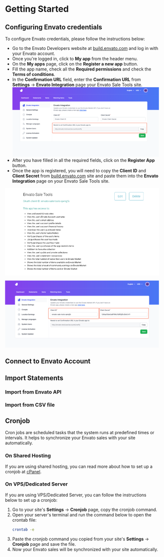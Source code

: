 # Getting Started

## Configuring Envato credentials

To configure Envato credentials, please follow the instructions below:

- Go to the Envato Developers website at [build.envato.com](https://build.envato.com) and log in with your Envato
  account.
- Once you're logged in, click to **My app** from the header menu.
- On the **My apps** page, click on the **Register a new app** button.
- Fill the app name, check all the **Required permissions** and check the **Terms of conditions**.
- In the **Confirmation URL** field, enter the **Confirmation URL** from **Settings** -> **Envato Integration** page
  your Envato Sale Tools site.
  ![](images/envato-credentials-1.png)
- After you have filled in all the required fields, click on the **Register App** button.
- Once the app is registered, you will need to copy the **Client ID** and **Client Secret**
  from [build.envato.com](https://build.envato.com/my-apps/)
  site and paste them into the **Envato Integration** page on your Envato Sale Tools site.

![](images/envato-credentials-2.png)

![](images/envato-credentials-3.png)

## Connect to Envato Account

## Import Statements

### Import from Envato API

### Import from CSV file

## Cronjob

Cron jobs are scheduled tasks that the system runs at predefined times or intervals. It helps to synchronize your Envato
sales with your site automatically.

### On Shared Hosting

If you are using shared hosting, you can read more about how to set up a cronjob
at [cPanel](https://docs.cpanel.net/cpanel/advanced/cron-jobs/).

### On VPS/Dedicated Server

If you are using VPS/Dedicated Server, you can follow the instructions below to set up a cronjob:

1. Go to your site's **Settings** -> **Cronjob** page, copy the cronjob command.
2. Open your server's terminal and run the command below to open the crontab file:
    ```bash
    crontab -e
    ```
3. Paste the cronjob command you copied from your site's **Settings** -> **Cronjob** page and save the file.
4. Now your Envato sales will be synchronized with your site automatically.
